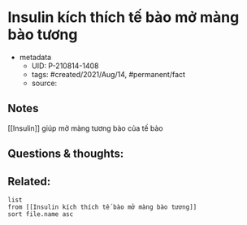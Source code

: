 # Insulin kích thích tế bào mở màng bào tương

- metadata
	- UID: P-210814-1408
	- tags: #created/2021/Aug/14, #permanent/fact 
	- source: 

## Notes
[[Insulin]] giúp mở màng tương bào của tế bào

## Questions & thoughts:

## Related:
```dataview
list
from [[Insulin kích thích tế bào mở màng bào tương]]
sort file.name asc
```
